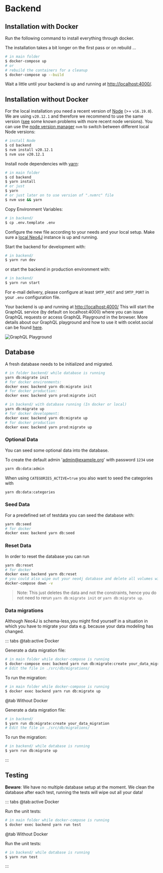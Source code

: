 # Backend

## Installation with Docker

Run the following command to install everything through docker.

The installation takes a bit longer on the first pass or on rebuild ...

```bash
# in main folder
$ docker-compose up
# or
# rebuild the containers for a cleanup
$ docker-compose up --build
```

Wait a little until your backend is up and running at [http://localhost:4000/](http://localhost:4000/).

## Installation without Docker

For the local installation you need a recent version of
[Node](https://nodejs.org/en/) (&gt;= `v16.19.0`). We are using
`v20.12.1` and therefore we recommend to use the same version
([see](https://github.com/Ocelot-Social-Community/Ocelot-Social/issues/4082)
some known problems with more recent node versions). You can use the
[node version manager](https://github.com/nvm-sh/nvm) `nvm` to switch
between different local Node versions:

```bash
# install Node
$ cd backend
$ nvm install v20.12.1
$ nvm use v20.12.1
```

Install node dependencies with [yarn](https://yarnpkg.com/en/):

```bash
# in main folder
$ cd backend
$ yarn install
# or just
$ yarn
# or just later on to use version of ".nvmrc" file
$ nvm use && yarn
```

Copy Environment Variables:

```bash
# in backend/
$ cp .env.template .env
```

Configure the new file according to your needs and your local setup. Make sure
a [local Neo4J](http://localhost:7474) instance is up and running.

Start the backend for development with:

```bash
# in backend/
$ yarn run dev
```

or start the backend in production environment with:

```bash
# in backend/
$ yarn run start
```

For e-mail delivery, please configure at least `SMTP_HOST` and `SMTP_PORT` in
your `.env` configuration file.

Your backend is up and running at [http://localhost:4000/](http://localhost:4000/)
This will start the GraphQL service \(by default on localhost:4000\) where you
can issue GraphQL requests or access GraphQL Playground in the browser.
More details about our GraphQL playground and how to use it with ocelot.social can be found [here](./src/graphql/GraphQL-Playground.md).

![GraphQL Playground](../.gitbook/assets/graphql-playground.png)

## Database

A fresh database needs to be initialized and migrated.

```sh
# in folder backend/ while database is running
yarn db:migrate init
# for docker environments:
docker exec backend yarn db:migrate init
# for docker production:
docker exec backend yarn prod:migrate init
```


```sh
# in backend/ with database running (In docker or local)
yarn db:migrate up
# for docker development:
docker exec backend yarn db:migrate up
# for docker production
docker exec backend yarn prod:migrate up
```

### Optional Data

You can seed some optional data into the database.

To create the default admin 'admin@example.org' with password `1234` use
```sh
yarn db:data:admin
```

When using `CATEGORIES_ACTIVE=true` you also want to seed the categories with
```sh
yarn db:data:categories
```

### Seed Data

For a predefined set of testdata you can seed the database with:
```sh
yarn db:seed
# for docker
docker exec backend yarn db:seed
```

### Reset Data

In order to reset the database you can run 

```sh
yarn db:reset
# for docker
docker exec backend yarn db:reset
# you could also wipe out your neo4j database and delete all volumes with:
docker-compose down -v
```

> Note: This just deletes the data and not the constraints, hence you do not need to rerun `yarn db:migrate init` or `yarn db:migrate up`.

### Data migrations

Although Neo4J is schema-less,you might find yourself in a situation in which
you have to migrate your data e.g. because your data modeling has changed.

::: tabs
@tab:active Docker

Generate a data migration file:

```bash
# in main folder while docker-compose is running
$ docker-compose exec backend yarn run db:migrate:create your_data_migration
# Edit the file in ./src/db/migrations/
```

To run the migration:

```bash
# in main folder while docker-compose is running
$ docker exec backend yarn run db:migrate up
```

@tab Without Docker

Generate a data migration file:

```bash
# in backend/
$ yarn run db:migrate:create your_data_migration
# Edit the file in ./src/db/migrations/
```

To run the migration:

```bash
# in backend/ while database is running
$ yarn run db:migrate up
```

:::

## Testing

**Beware**: We have no multiple database setup at the moment. We clean the
database after each test, running the tests will wipe out all your data!

::: tabs
@tab:active Docker

Run the unit tests:

```bash
# in main folder while docker-compose is running
$ docker exec backend yarn run test
```

@tab Without Docker

Run the unit tests:

```bash
# in backend/ while database is running
$ yarn run test
```

:::

